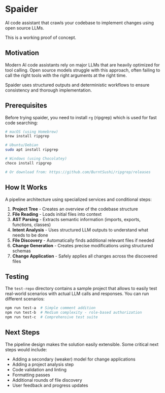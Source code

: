 # Spaider

AI code assistant that crawls your codebase to implement changes using open source LLMs.

This is a working proof of concept.

## Motivation

Modern AI code assistants rely on major LLMs that are heavily optimized for tool calling.
Open source models struggle with this approach, often failing to call the right tools with the right arguments at the right time.

Spaider uses structured outputs and deterministic workflows to ensure consistency and thorough implementation.

## Prerequisites

Before trying spaider, you need to install `rg` (ripgrep) which is used for fast code searching:

```bash
# macOS (using Homebrew)
brew install ripgrep

# Ubuntu/Debian
sudo apt install ripgrep

# Windows (using Chocolatey)
choco install ripgrep

# Or download from: https://github.com/BurntSushi/ripgrep/releases
```

## How It Works

A pipeline architecture using specialized services and conditional steps:

1. **Project Tree** - Creates an overview of the codebase structure
2. **File Reading** - Loads initial files into context
3. **AST Parsing** - Extracts semantic information (imports, exports, functions, classes)
4. **Intent Analysis** - Uses structured LLM outputs to understand what needs to be done
5. **File Discovery** - Automatically finds additional relevant files if needed
6. **Change Generation** - Creates precise modifications using structured schemas
7. **Change Application** - Safely applies all changes across the discovered files

## Testing

The `test-repo` directory contains a sample project that allows to easily test real-world scenarios with actual LLM calls and responses. You can run different scenarios:

```bash
npm run test-a  # Simple comment addition
npm run test-b  # Medium complexity - role-based authorization
npm run test-c  # Comprehensive test suite
```

## Next Steps

The pipeline design makes the solution easily extensible. Some critical next steps would include:

- Adding a secondary (weaker) model for change applications
- Adding a project analysis step
- Code validation and linting
- Formatting passes
- Additional rounds of file discovery
- User feedback and progress updates
